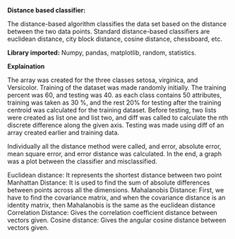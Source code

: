 **Distance based classifier:**

The distance-based algorithm classifies the data set based on the distance between the two data points. Standard distance-based classifiers are euclidean distance, city block distance, cosine distance, chessboard, etc.




**Library imported:** Numpy, pandas, matplotlib, random, statistics.

**Explaination**

The array was created for the three classes setosa, virginica, and Versicolor. Training of the dataset was made randomly initially. The training percent was 60, and testing was 40. as each class contains 50 attributes, training
was taken as 30 %, and the rest 20% for testing after the training centroid was calculated for the training dataset. Before testing, two lists were created as list one and list two, and diff was called to calculate the nth discrete difference along the given axis. Testing was made using diff of an array created earlier and training data.

Individually all the distance method were called, and error, absolute error, mean square error, and error distance was calculated. In the end, a graph was a plot between the classifier and misclassified.

Euclidean distance: It represents the shortest distance between two point
Manhattan Distance: It is used to find the sum of absolute differences between points across all the dimensions.
Mahalanobis Distance: First, we have to find the covariance matrix, and when the covariance distance is an identity matrix, then Mahalanobis is the same as the euclidean distance
Correlation Distance: Gives the correlation coefficient distance between vectors given.
Cosine distance: Gives the angular cosine distance between vectors given.
